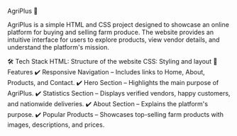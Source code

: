AgriPlus 🌱


AgriPlus is a simple HTML and CSS project designed to showcase an online platform for buying and selling farm produce. The website provides an intuitive interface for users to explore products, view vendor details, and understand the platform's mission.

🛠 Tech Stack
HTML: Structure of the website
CSS: Styling and layout
📌 Features
✔️ Responsive Navigation – Includes links to Home, About, Products, and Contact.
✔️ Hero Section – Highlights the main purpose of AgriPlus.
✔️ Statistics Section – Displays verified vendors, happy customers, and nationwide deliveries.
✔️ About Section – Explains the platform's purpose.
✔️ Popular Products – Showcases top-selling farm products with images, descriptions, and prices.

